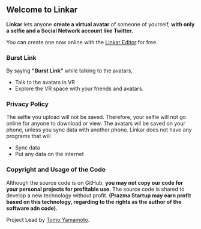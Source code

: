 ## Welcome to Linkar

**Linkar** lets anyone **create a virtual avatar** of someone of yourself, **with only a selfie and a Social Network account like Twitter.**

You can create one now online with the [Linkar Editor](https://prazma.github.io/linkar/program) for free.

### Burst Link

By saying **"Burst Link"** while talking to the avatars,

- Talk to the avatars in VR
- Explore the VR space with your friends and avatars.

### Privacy Policy

The selfie you upload will not be saved. Therefore, your selfie will not go online for anyone to download or view. The avatars wll be saved on your phone, unless you sync data with another phone. Linkar does not have any programs that will

- Sync data
- Put any data on the internet

### Copyright and Usage of the Code

Although the source code is on GitHub, **you may not copy our code for your personal projects for profitable use**. The source code is shared to develop a new technology without profit. **(Prazma Startup may earn profit based on this technology, regarding to the rights as the author of the software adn code)**.



Project Lead by [Tomo Yamamoto](https://github.com/prazma).
